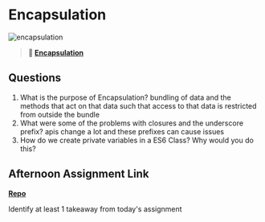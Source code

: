 # Encapsulation

![encapsulation](https://bcw.blob.core.windows.net/public/img/journals/5838157482080222)

> **📖 [Encapsulation](https://codeworksacademy.com/fs-student-guide/resources/wk3/02-Encapsulation)**

## Questions

1. What is the purpose of Encapsulation?
bundling of data and the methods that act on that data such that access to that data is restricted from outside the bundle
2. What were some of the problems with closures and the underscore prefix?
apis change a lot and these prefixes can cause issues
3. How do we create private variables in a ES6 Class? Why would you do this?

## Afternoon Assignment Link

**[Repo](https://github.com/deriklee451/<ASSIGNMENT_REPO>)**

Identify at least 1 takeaway from today's assignment
